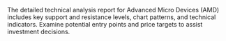 The detailed technical analysis report for Advanced Micro Devices (AMD) includes key support and resistance levels, chart patterns, and technical indicators. Examine potential entry points and price targets to assist investment decisions.
```